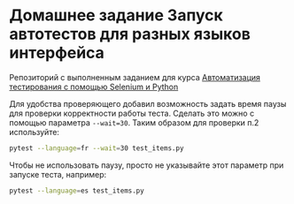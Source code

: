 # Домашнее задание Запуск автотестов для разных языков интерфейса

Репозиторий с выполненным заданием для курса [Автоматизация тестирования с помощью Selenium и Python](https://stepik.org/course/575)

Для удобства проверяющего добавил возможность задать время паузы для проверки корректности работы теста. Сделать это можно с помощью параметра `--wait=30`. 
Таким образом для проверки п.2 используйте:
```sh
pytest --language=fr --wait=30 test_items.py
```
Чтобы не использовать паузу, просто не указывайте этот параметр при запуске теста, например:
```sh
pytest --language=es test_items.py
```